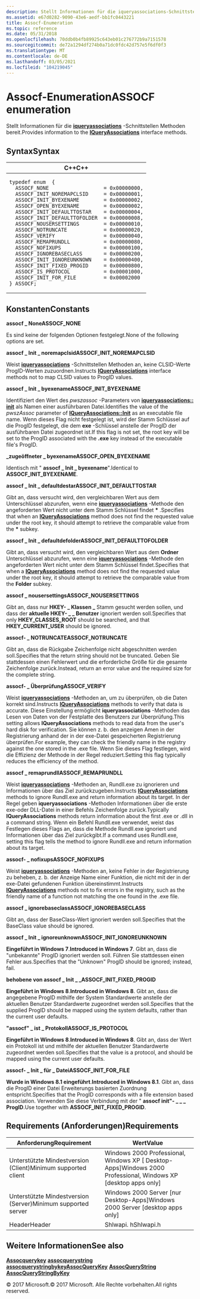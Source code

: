 ```yaml
---
description: Stellt Informationen für die iqueryassociations-Schnittstellen Methoden bereit.
ms.assetid: e67d0282-9090-43e6-aedf-bb1fc0443221
title: Assocf-Enumeration
ms.topic: reference
ms.date: 05/31/2018
ms.openlocfilehash: 70ddb0b4fb89925c643eb01c276772b9a7151578
ms.sourcegitcommit: de72a1294df274b0a71dc0fdc42d757e5f6df0f3
ms.translationtype: MT
ms.contentlocale: de-DE
ms.lasthandoff: 03/05/2021
ms.locfileid: "104219045"
---
```

# <a name="assocf-enumeration"></a><span data-ttu-id="8e6c9-103">Assocf-Enumeration</span><span class="sxs-lookup"><span data-stu-id="8e6c9-103">ASSOCF enumeration</span></span>

<span data-ttu-id="8e6c9-104">Stellt Informationen für die [**iqueryassociations**](/windows/win32/api/shlwapi/nn-shlwapi-iqueryassociations) -Schnittstellen Methoden bereit.</span><span class="sxs-lookup"><span data-stu-id="8e6c9-104">Provides information to the [**IQueryAssociations**](/windows/win32/api/shlwapi/nn-shlwapi-iqueryassociations) interface methods.</span></span>

## <a name="syntax"></a><span data-ttu-id="8e6c9-105">Syntax</span><span class="sxs-lookup"><span data-stu-id="8e6c9-105">Syntax</span></span>

<span codelanguage="ManagedCPlusPlus"></span>

<table><colgroup><col style="width: 100%" /></colgroup><thead><tr class="header"><th><span data-ttu-id="8e6c9-106">C++</span><span class="sxs-lookup"><span data-stu-id="8e6c9-106">C++</span></span></th></tr></thead><tbody><tr class="odd"><td><pre><code>typedef enum  { 
  ASSOCF_NONE                  = 0x00000000,
  ASSOCF_INIT_NOREMAPCLSID     = 0x00000001,
  ASSOCF_INIT_BYEXENAME        = 0x00000002,
  ASSOCF_OPEN_BYEXENAME        = 0x00000002,
  ASSOCF_INIT_DEFAULTTOSTAR    = 0x00000004,
  ASSOCF_INIT_DEFAULTTOFOLDER  = 0x00000008,
  ASSOCF_NOUSERSETTINGS        = 0x00000010,
  ASSOCF_NOTRUNCATE            = 0x00000020,
  ASSOCF_VERIFY                = 0x00000040,
  ASSOCF_REMAPRUNDLL           = 0x00000080,
  ASSOCF_NOFIXUPS              = 0x00000100,
  ASSOCF_IGNOREBASECLASS       = 0x00000200,
  ASSOCF_INIT_IGNOREUNKNOWN    = 0x00000400,
  ASSOCF_INIT_FIXED_PROGID     = 0x00000800,
  ASSOCF_IS_PROTOCOL           = 0x00001000,
  ASSOCF_INIT_FOR_FILE         = 0x00002000
} ASSOCF;</code></pre></td></tr></tbody></table>



## <a name="constants"></a><span data-ttu-id="8e6c9-107">Konstanten</span><span class="sxs-lookup"><span data-stu-id="8e6c9-107">Constants</span></span>

 <span data-ttu-id="8e6c9-108"><span id="ASSOCF_NONE"></span><span id="assocf_none"></span>**assocf \_ None**</span><span class="sxs-lookup"><span data-stu-id="8e6c9-108"><span id="ASSOCF_NONE"></span><span id="assocf_none"></span>**ASSOCF\_NONE**</span></span> 

<span data-ttu-id="8e6c9-109">Es sind keine der folgenden Optionen festgelegt.</span><span class="sxs-lookup"><span data-stu-id="8e6c9-109">None of the following options are set.</span></span>

 <span data-ttu-id="8e6c9-110"><span id="ASSOCF_INIT_NOREMAPCLSID"></span><span id="assocf_init_noremapclsid"></span>**assocf \_ Init \_ noremapclsid**</span><span class="sxs-lookup"><span data-stu-id="8e6c9-110"><span id="ASSOCF_INIT_NOREMAPCLSID"></span><span id="assocf_init_noremapclsid"></span>**ASSOCF\_INIT\_NOREMAPCLSID**</span></span> 

<span data-ttu-id="8e6c9-111">Weist [**iqueryassociations**](/windows/win32/api/shlwapi/nn-shlwapi-iqueryassociations) -Schnittstellen Methoden an, keine CLSID-Werte ProgID-Werten zuzuordnen.</span><span class="sxs-lookup"><span data-stu-id="8e6c9-111">Instructs [**IQueryAssociations**](/windows/win32/api/shlwapi/nn-shlwapi-iqueryassociations) interface methods not to map CLSID values to ProgID values.</span></span>

 <span data-ttu-id="8e6c9-112"><span id="ASSOCF_INIT_BYEXENAME"></span><span id="assocf_init_byexename"></span>**assocf \_ Init \_ byexename**</span><span class="sxs-lookup"><span data-stu-id="8e6c9-112"><span id="ASSOCF_INIT_BYEXENAME"></span><span id="assocf_init_byexename"></span>**ASSOCF\_INIT\_BYEXENAME**</span></span> 

<span data-ttu-id="8e6c9-113">Identifiziert den Wert des *pwszassoc* -Parameters von [**iqueryassociations:: init**](/windows/win32/api/shlwapi/nf-shlwapi-iqueryassociations-init) als Namen einer ausführbaren Datei.</span><span class="sxs-lookup"><span data-stu-id="8e6c9-113">Identifies the value of the *pwszAssoc* parameter of [**IQueryAssociations::Init**](/windows/win32/api/shlwapi/nf-shlwapi-iqueryassociations-init) as an executable file name.</span></span> <span data-ttu-id="8e6c9-114">Wenn dieses Flag nicht festgelegt ist, wird der Stamm Schlüssel auf die ProgID festgelegt, die dem **exe** -Schlüssel anstelle der ProgID der ausführbaren Datei zugeordnet ist.</span><span class="sxs-lookup"><span data-stu-id="8e6c9-114">If this flag is not set, the root key will be set to the ProgID associated with the **.exe** key instead of the executable file's ProgID.</span></span>

 <span data-ttu-id="8e6c9-115"><span id="ASSOCF_OPEN_BYEXENAME"></span><span id="assocf_open_byexename"></span>**\_zugeöffneter \_ byexename**</span><span class="sxs-lookup"><span data-stu-id="8e6c9-115"><span id="ASSOCF_OPEN_BYEXENAME"></span><span id="assocf_open_byexename"></span>**ASSOCF\_OPEN\_BYEXENAME**</span></span> 

<span data-ttu-id="8e6c9-116">Identisch mit " **assocf \_ Init \_ byexename**".</span><span class="sxs-lookup"><span data-stu-id="8e6c9-116">Identical to **ASSOCF\_INIT\_BYEXENAME**.</span></span>

 <span data-ttu-id="8e6c9-117"><span id="ASSOCF_INIT_DEFAULTTOSTAR"></span><span id="assocf_init_defaulttostar"></span>**assocf \_ Init \_ defaultdestar**</span><span class="sxs-lookup"><span data-stu-id="8e6c9-117"><span id="ASSOCF_INIT_DEFAULTTOSTAR"></span><span id="assocf_init_defaulttostar"></span>**ASSOCF\_INIT\_DEFAULTTOSTAR**</span></span> 

<span data-ttu-id="8e6c9-118">Gibt an, dass versucht wird, den vergleichbaren Wert aus dem Unterschlüssel abzurufen, wenn eine [**iqueryassociations**](/windows/win32/api/shlwapi/nn-shlwapi-iqueryassociations) -Methode den angeforderten Wert nicht unter dem Stamm Schlüssel findet **\*** .</span><span class="sxs-lookup"><span data-stu-id="8e6c9-118">Specifies that when an [**IQueryAssociations**](/windows/win32/api/shlwapi/nn-shlwapi-iqueryassociations) method does not find the requested value under the root key, it should attempt to retrieve the comparable value from the **\*** subkey.</span></span>

 <span data-ttu-id="8e6c9-119"><span id="ASSOCF_INIT_DEFAULTTOFOLDER"></span><span id="assocf_init_defaulttofolder"></span>**assocf \_ Init \_ defaultdefolder**</span><span class="sxs-lookup"><span data-stu-id="8e6c9-119"><span id="ASSOCF_INIT_DEFAULTTOFOLDER"></span><span id="assocf_init_defaulttofolder"></span>**ASSOCF\_INIT\_DEFAULTTOFOLDER**</span></span> 

<span data-ttu-id="8e6c9-120">Gibt an, dass versucht wird, den vergleichbaren Wert aus dem **Ordner** Unterschlüssel abzurufen, wenn eine [**iqueryassociations**](/windows/win32/api/shlwapi/nn-shlwapi-iqueryassociations) -Methode den angeforderten Wert nicht unter dem Stamm Schlüssel findet.</span><span class="sxs-lookup"><span data-stu-id="8e6c9-120">Specifies that when a [**IQueryAssociations**](/windows/win32/api/shlwapi/nn-shlwapi-iqueryassociations) method does not find the requested value under the root key, it should attempt to retrieve the comparable value from the **Folder** subkey.</span></span>

 <span data-ttu-id="8e6c9-121"><span id="ASSOCF_NOUSERSETTINGS"></span><span id="assocf_nousersettings"></span>**assocf \_ nousersettings**</span><span class="sxs-lookup"><span data-stu-id="8e6c9-121"><span id="ASSOCF_NOUSERSETTINGS"></span><span id="assocf_nousersettings"></span>**ASSOCF\_NOUSERSETTINGS**</span></span> 

<span data-ttu-id="8e6c9-122">Gibt an, dass nur **HKEY- \_ Klassen \_** Stamm gesucht werden sollen, und dass der **aktuelle HKEY- \_ \_ Benutzer** ignoriert werden soll.</span><span class="sxs-lookup"><span data-stu-id="8e6c9-122">Specifies that only **HKEY\_CLASSES\_ROOT** should be searched, and that **HKEY\_CURRENT\_USER** should be ignored.</span></span>

 <span data-ttu-id="8e6c9-123"><span id="ASSOCF_NOTRUNCATE"></span><span id="assocf_notruncate"></span>**assocf- \_ NOTRUNCATE**</span><span class="sxs-lookup"><span data-stu-id="8e6c9-123"><span id="ASSOCF_NOTRUNCATE"></span><span id="assocf_notruncate"></span>**ASSOCF\_NOTRUNCATE**</span></span> 

<span data-ttu-id="8e6c9-124">Gibt an, dass die Rückgabe Zeichenfolge nicht abgeschnitten werden soll.</span><span class="sxs-lookup"><span data-stu-id="8e6c9-124">Specifies that the return string should not be truncated.</span></span> <span data-ttu-id="8e6c9-125">Geben Sie stattdessen einen Fehlerwert und die erforderliche Größe für die gesamte Zeichenfolge zurück.</span><span class="sxs-lookup"><span data-stu-id="8e6c9-125">Instead, return an error value and the required size for the complete string.</span></span>

 <span data-ttu-id="8e6c9-126"><span id="ASSOCF_VERIFY"></span><span id="assocf_verify"></span>**assocf- \_ Überprüfung**</span><span class="sxs-lookup"><span data-stu-id="8e6c9-126"><span id="ASSOCF_VERIFY"></span><span id="assocf_verify"></span>**ASSOCF\_VERIFY**</span></span> 

<span data-ttu-id="8e6c9-127">Weist [**iqueryassociations**](/windows/win32/api/shlwapi/nn-shlwapi-iqueryassociations) -Methoden an, um zu überprüfen, ob die Daten korrekt sind.</span><span class="sxs-lookup"><span data-stu-id="8e6c9-127">Instructs [**IQueryAssociations**](/windows/win32/api/shlwapi/nn-shlwapi-iqueryassociations) methods to verify that data is accurate.</span></span> <span data-ttu-id="8e6c9-128">Diese Einstellung ermöglicht **iqueryassociations** -Methoden das Lesen von Daten von der Festplatte des Benutzers zur Überprüfung.</span><span class="sxs-lookup"><span data-stu-id="8e6c9-128">This setting allows **IQueryAssociations** methods to read data from the user's hard disk for verification.</span></span> <span data-ttu-id="8e6c9-129">Sie können z. b. den anzeigen Amen in der Registrierung anhand der in der exe-Datei gespeicherten Registrierung überprüfen.</span><span class="sxs-lookup"><span data-stu-id="8e6c9-129">For example, they can check the friendly name in the registry against the one stored in the .exe file.</span></span> <span data-ttu-id="8e6c9-130">Wenn Sie dieses Flag festlegen, wird die Effizienz der Methode in der Regel reduziert.</span><span class="sxs-lookup"><span data-stu-id="8e6c9-130">Setting this flag typically reduces the efficiency of the method.</span></span>

 <span data-ttu-id="8e6c9-131"><span id="ASSOCF_REMAPRUNDLL"></span><span id="assocf_remaprundll"></span>**assocf \_ remaprundll**</span><span class="sxs-lookup"><span data-stu-id="8e6c9-131"><span id="ASSOCF_REMAPRUNDLL"></span><span id="assocf_remaprundll"></span>**ASSOCF\_REMAPRUNDLL**</span></span> 

<span data-ttu-id="8e6c9-132">Weist [**iqueryassociations**](/windows/win32/api/shlwapi/nn-shlwapi-iqueryassociations) -Methoden an, Rundll.exe zu ignorieren und Informationen über das Ziel zurückzugeben.</span><span class="sxs-lookup"><span data-stu-id="8e6c9-132">Instructs [**IQueryAssociations**](/windows/win32/api/shlwapi/nn-shlwapi-iqueryassociations) methods to ignore Rundll.exe and return information about its target.</span></span> <span data-ttu-id="8e6c9-133">In der Regel geben **iqueryassociations** -Methoden Informationen über die erste exe-oder DLL-Datei in einer Befehls Zeichenfolge zurück.</span><span class="sxs-lookup"><span data-stu-id="8e6c9-133">Typically **IQueryAssociations** methods return information about the first .exe or .dll in a command string.</span></span> <span data-ttu-id="8e6c9-134">Wenn ein Befehl Rundll.exe verwendet, weist das Festlegen dieses Flags an, dass die Methode Rundll.exe ignoriert und Informationen über das Ziel zurückgibt.</span><span class="sxs-lookup"><span data-stu-id="8e6c9-134">If a command uses Rundll.exe, setting this flag tells the method to ignore Rundll.exe and return information about its target.</span></span>

 <span data-ttu-id="8e6c9-135"><span id="ASSOCF_NOFIXUPS"></span><span id="assocf_nofixups"></span>**assocf- \_ nofixups**</span><span class="sxs-lookup"><span data-stu-id="8e6c9-135"><span id="ASSOCF_NOFIXUPS"></span><span id="assocf_nofixups"></span>**ASSOCF\_NOFIXUPS**</span></span> 

<span data-ttu-id="8e6c9-136">Weist [**iqueryassociations**](/windows/win32/api/shlwapi/nn-shlwapi-iqueryassociations) -Methoden an, keine Fehler in der Registrierung zu beheben, z. b. der Anzeige Name einer Funktion, die nicht mit der in der exe-Datei gefundenen Funktion übereinstimmt.</span><span class="sxs-lookup"><span data-stu-id="8e6c9-136">Instructs [**IQueryAssociations**](/windows/win32/api/shlwapi/nn-shlwapi-iqueryassociations) methods not to fix errors in the registry, such as the friendly name of a function not matching the one found in the .exe file.</span></span>

 <span data-ttu-id="8e6c9-137"><span id="ASSOCF_IGNOREBASECLASS"></span><span id="assocf_ignorebaseclass"></span>**assocf \_ ignorebaseclass**</span><span class="sxs-lookup"><span data-stu-id="8e6c9-137"><span id="ASSOCF_IGNOREBASECLASS"></span><span id="assocf_ignorebaseclass"></span>**ASSOCF\_IGNOREBASECLASS**</span></span> 

<span data-ttu-id="8e6c9-138">Gibt an, dass der BaseClass-Wert ignoriert werden soll.</span><span class="sxs-lookup"><span data-stu-id="8e6c9-138">Specifies that the BaseClass value should be ignored.</span></span>

 <span data-ttu-id="8e6c9-139"><span id="ASSOCF_INIT_IGNOREUNKNOWN"></span><span id="assocf_init_ignoreunknown"></span>**assocf \_ Init \_ ignoreunknown**</span><span class="sxs-lookup"><span data-stu-id="8e6c9-139"><span id="ASSOCF_INIT_IGNOREUNKNOWN"></span><span id="assocf_init_ignoreunknown"></span>**ASSOCF\_INIT\_IGNOREUNKNOWN**</span></span> 

<span data-ttu-id="8e6c9-140">**Eingeführt in Windows 7**.</span><span class="sxs-lookup"><span data-stu-id="8e6c9-140">**Introduced in Windows 7**.</span></span> <span data-ttu-id="8e6c9-141">Gibt an, dass die "unbekannte" ProgID ignoriert werden soll. Führen Sie stattdessen einen Fehler aus.</span><span class="sxs-lookup"><span data-stu-id="8e6c9-141">Specifies that the "Unknown" ProgID should be ignored; instead, fail.</span></span>

 <span data-ttu-id="8e6c9-142"><span id="ASSOCF_INIT_FIXED_PROGID"></span><span id="assocf_init_fixed_progid"></span>**behobene von assocf \_ Init \_ \_**</span><span class="sxs-lookup"><span data-stu-id="8e6c9-142"><span id="ASSOCF_INIT_FIXED_PROGID"></span><span id="assocf_init_fixed_progid"></span>**ASSOCF\_INIT\_FIXED\_PROGID**</span></span> 

<span data-ttu-id="8e6c9-143">**Eingeführt in Windows 8**.</span><span class="sxs-lookup"><span data-stu-id="8e6c9-143">**Introduced in Windows 8**.</span></span> <span data-ttu-id="8e6c9-144">Gibt an, dass die angegebene ProgID mithilfe der System Standardwerte anstelle der aktuellen Benutzer Standardwerte zugeordnet werden soll.</span><span class="sxs-lookup"><span data-stu-id="8e6c9-144">Specifies that the supplied ProgID should be mapped using the system defaults, rather than the current user defaults.</span></span>

 <span data-ttu-id="8e6c9-145"><span id="ASSOCF_IS_PROTOCOL"></span><span id="assocf_is_protocol"></span>**"assocf" \_ ist \_ Protokoll**</span><span class="sxs-lookup"><span data-stu-id="8e6c9-145"><span id="ASSOCF_IS_PROTOCOL"></span><span id="assocf_is_protocol"></span>**ASSOCF\_IS\_PROTOCOL**</span></span> 

<span data-ttu-id="8e6c9-146">**Eingeführt in Windows 8**.</span><span class="sxs-lookup"><span data-stu-id="8e6c9-146">**Introduced in Windows 8**.</span></span> <span data-ttu-id="8e6c9-147">Gibt an, dass der Wert ein Protokoll ist und mithilfe der aktuellen Benutzer Standardwerte zugeordnet werden soll.</span><span class="sxs-lookup"><span data-stu-id="8e6c9-147">Specifies that the value is a protocol, and should be mapped using the current user defaults.</span></span>

 <span data-ttu-id="8e6c9-148"><span id="ASSOCF_INIT_FOR_FILE"></span><span id="assocf_init_for_file"></span>**assocf- \_ Init \_ für \_ Datei**</span><span class="sxs-lookup"><span data-stu-id="8e6c9-148"><span id="ASSOCF_INIT_FOR_FILE"></span><span id="assocf_init_for_file"></span>**ASSOCF\_INIT\_FOR\_FILE**</span></span> 

<span data-ttu-id="8e6c9-149">**Wurde in Windows 8.1 eingeführt**.</span><span class="sxs-lookup"><span data-stu-id="8e6c9-149">**Introduced in Windows 8.1**.</span></span> <span data-ttu-id="8e6c9-150">Gibt an, dass die ProgID einer Datei Erweiterungs basierten Zuordnung entspricht.</span><span class="sxs-lookup"><span data-stu-id="8e6c9-150">Specifies that the ProgID corresponds with a file extension based association.</span></span> <span data-ttu-id="8e6c9-151">Verwenden Sie diese Verbindung mit der " **assocf init"- \_ \_ \_ ProgID**.</span><span class="sxs-lookup"><span data-stu-id="8e6c9-151">Use together with **ASSOCF\_INIT\_FIXED\_PROGID**.</span></span>

 

## <a name="requirements"></a><span data-ttu-id="8e6c9-152">Requirements (Anforderungen)</span><span class="sxs-lookup"><span data-stu-id="8e6c9-152">Requirements</span></span>



| <span data-ttu-id="8e6c9-153">Anforderung</span><span class="sxs-lookup"><span data-stu-id="8e6c9-153">Requirement</span></span> | <span data-ttu-id="8e6c9-154">Wert</span><span class="sxs-lookup"><span data-stu-id="8e6c9-154">Value</span></span> |
|-------------------------------------|--------------------------------------------------------------------------------------|
| <span data-ttu-id="8e6c9-155">Unterstützte Mindestversion (Client)</span><span class="sxs-lookup"><span data-stu-id="8e6c9-155">Minimum supported client</span></span> | <span data-ttu-id="8e6c9-156">Windows 2000 Professional, Windows XP \[ Desktop-Apps\]</span><span class="sxs-lookup"><span data-stu-id="8e6c9-156">Windows 2000 Professional, Windows XP \[desktop apps only\]</span></span>               |
| <span data-ttu-id="8e6c9-157">Unterstützte Mindestversion (Server)</span><span class="sxs-lookup"><span data-stu-id="8e6c9-157">Minimum supported server</span></span> | <span data-ttu-id="8e6c9-158">Windows 2000 Server \[nur Desktop-Apps\]</span><span class="sxs-lookup"><span data-stu-id="8e6c9-158">Windows 2000 Server \[desktop apps only\]</span></span>                                 |
| <span data-ttu-id="8e6c9-159">Header</span><span class="sxs-lookup"><span data-stu-id="8e6c9-159">Header</span></span>                   |  <span data-ttu-id="8e6c9-160">Shlwapi. h</span><span class="sxs-lookup"><span data-stu-id="8e6c9-160">Shlwapi.h</span></span>  |



## <a name="see-also"></a><span data-ttu-id="8e6c9-161">Weitere Informationen</span><span class="sxs-lookup"><span data-stu-id="8e6c9-161">See also</span></span>

 <span data-ttu-id="8e6c9-162">[**Assocquerykey**](/windows/win32/api/shlwapi/nf-shlwapi-assocquerykeya) [**assocquerystring**](/windows/win32/api/shlwapi/nf-shlwapi-assocquerystringa) [**assocquerystringbykey**](/windows/win32/api/shlwapi/nf-shlwapi-assocquerystringa)</span><span class="sxs-lookup"><span data-stu-id="8e6c9-162">[**AssocQueryKey**](/windows/win32/api/shlwapi/nf-shlwapi-assocquerykeya) [**AssocQueryString**](/windows/win32/api/shlwapi/nf-shlwapi-assocquerystringa) [**AssocQueryStringByKey**](/windows/win32/api/shlwapi/nf-shlwapi-assocquerystringa)</span></span> 

 

 

<span data-ttu-id="8e6c9-163">© 2017 Microsoft.</span><span class="sxs-lookup"><span data-stu-id="8e6c9-163">© 2017 Microsoft.</span></span> <span data-ttu-id="8e6c9-164">Alle Rechte vorbehalten.</span><span class="sxs-lookup"><span data-stu-id="8e6c9-164">All rights reserved.</span></span>
